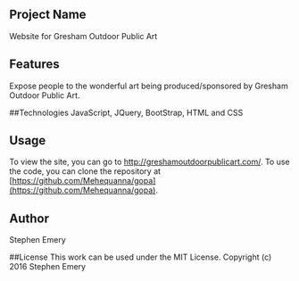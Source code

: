 ## Project Name
Website for Gresham Outdoor Public Art

## Features
Expose people to the wonderful art being produced/sponsored by Gresham Outdoor Public Art.

##Technologies
JavaScript, JQuery, BootStrap, HTML and CSS

## Usage
To view the site, you can go to http://greshamoutdoorpublicart.com/.
To use the code, you can clone the repository at [https://github.com/Mehequanna/gopa](https://github.com/Mehequanna/gopa).

## Author
Stephen Emery

##License
This work can be used under the MIT License.
Copyright (c) 2016 Stephen Emery
